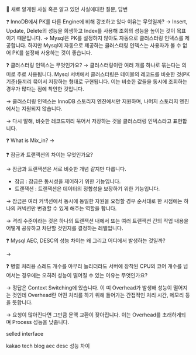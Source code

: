 
🍎 새로 알게된 사실 혹은 알고 있던 사실에대한 질문, 답변

❓ InnoDB에서 PK를 다른 Engine에 비해 강조하고 있다 이유는 무엇일까?
→ Insert, Update, Delete의 성능을 희생하고 Index를 사용해 조회의 성능을 높이는 것이 목표이기 때문입니다.
→ Mysql은 PK를 설정하지 않아도 자동으로 클러스터링 인덱스를 제공합니다. 하지만 Mysql이 자동으로 제공하는 클러스터링 인덱스는 사용자가 볼 수 없어 PK를 설정해 사용하는 것이 좋습니다.

❓ 클러스터링 인덱스는 무엇인가요?
→ 클러스터링이란 여러 개를 하나로 묶는다는 의미로 주로 사용됩니다. Mysql 서버에서 클러스터링은 테이블의 레코드를 비슷한 것(PK 기준)들끼리 묶어서 저장하는 형태로 구현됩니다.
이는 비슷한 값들을 동시에 조회하는 경우가 많다는 점에 착안한 것입니다.

→ 클러스터링 인덱스는 InnoDB 스토리지 엔진에서만 지원하며, 나머지 스토리지 엔진에서는 지원되지 않습니다.

→ 다시 말해, 비슷한 레코드끼리 묶어서 저장하는 것을 클러스터링 인덱스라고 표현합니다.

❓ What is Mix_in?
→ 

❓ 잠금과 트랜잭션의 차이는 무엇인가요?

→ 잠금과 트랜잭션은 서로 비슷한 개념 같지만 다릅니다.

- 잠금 : 잠금은 동시성을 제어하기 위한 기능입니다.
- 트랜잭션 : 트랜잭션은 데이터의 정합성을 보장하기 위한 기능입니다.

→ 잠금은 여러 커넥션에서 동시에 동일한 자원을 요청할 경우 순서대로 한 시점에는 하나의 커넥션만 변경할 수 있게 해주는 역할을 합니다.

→ 격리 수준이라는 것은 하나의 트랜잭션 내에서 또는 여러 트랜잭션 간의 작업 내용을 어떻게 공유하고 차단할 것인지를 결정하는 레벨입니다.

❓ Mysql AEC, DESC의 성능 차이는 왜 그리고 어디에서 발생하는 것일까?

→ 

❓ 병렬 처리용 스레드 개수를 아무리 늘리더라도 서버에 장착된 CPU의 코어 개수를 넘어서는 경우에는 오히려 성능이 떨어질 수 있는 이유는 무엇인가요?

→ 정답은 Context Switching에 있습니다. 이 띠 Overhead가 발생해 성능이 떨어지는 것인데 Overhead란 어떤 처리를 하기 위해 들어가는 간접적인 처리 시간, 메모리 등을 뜻합니다.

→ 요청이 많아진다면 그만큼 문맥 교환이 잦아집니다. 이는 Overhead를 초래하게되며 Process 성능을 낮춥니다.

selled interface

kakao tech blog aec desc 성능 차이